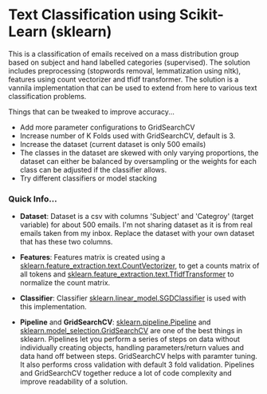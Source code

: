 # Text Classification using Scikit-Learn (sklearn)

This is a classification of emails received on a mass distribution group based on subject and hand labelled categories (supervised). The solution includes preprocessing (stopwords removal, lemmatization using nltk), features using count vectorizer and tfidf transformer. The solution is a vannila implementation that can be used to extend from here to various text classification problems. 

Things that can be tweaked to improve accuracy...
* Add more parameter configurations to GridSearchCV
* Increase number of K Folds used with GridSearchCV, default is 3.
* Increase the dataset (current dataset is only 500 emails)
* The classes in the dataset are skewed with only varying proportions, the dataset can either be balanced by oversampling or the weights for each class can be adjusted if the classifier allows.
* Try different classifiers or model stacking

### Quick Info...

* __Dataset__: Dataset is a csv with columns 'Subject' and 'Categroy' (target variable) for about 500 emails. I'm not sharing dataset as it is from real emails taken from my inbox. Replace the dataset with your own dataset that has these two columns.


* __Features__: Features matrix is created using a [sklearn.feature_extraction.text.CountVectorizer](http://scikit-learn.org/stable/modules/generated/sklearn.feature_extraction.text.CountVectorizer.html), to get a counts matrix of all tokens and [sklearn.feature_extraction.text.TfidfTransformer](http://scikit-learn.org/stable/modules/generated/sklearn.feature_extraction.text.TfidfTransformer.html#sklearn.feature_extraction.text.TfidfTransformer) to normalize the count matrix.


* __Classifier__: Classifier [sklearn.linear_model.SGDClassifier](http://scikit-learn.org/stable/modules/generated/sklearn.linear_model.SGDClassifier.html) is used with this implementation.


* __Pipeline__ and __GridSearchCV__: [sklearn.pipeline.Pipeline](http://scikit-learn.org/stable/modules/generated/sklearn.pipeline.Pipeline.html) and [sklearn.model_selection.GridSearchCV](http://scikit-learn.org/stable/modules/generated/sklearn.model_selection.GridSearchCV.html) are one of the best things in sklearn. Pipelines let you perform a series of steps on data without individually creating objects, handling parameters/return values and data hand off between steps. GridSearchCV helps with paramter tuning. It also performs cross validation with default 3 fold validation. Pipelines and GridSearchCV together reduce a lot of code complexity and improve readability of a solution.

